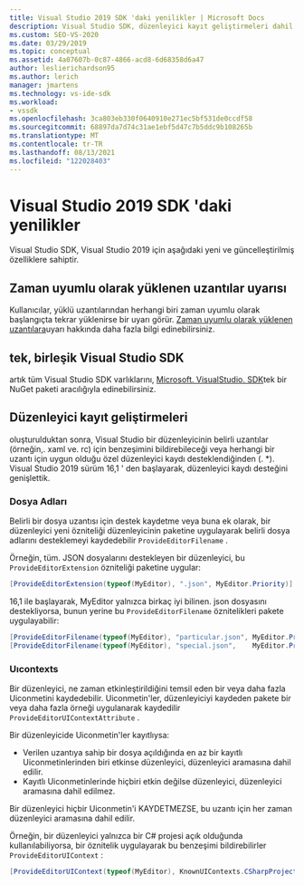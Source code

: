 ```yaml
---
title: Visual Studio 2019 SDK 'daki yenilikler | Microsoft Docs
description: Visual Studio SDK, düzenleyici kayıt geliştirmeleri dahil olmak üzere Visual Studio 2019 için yeni ve güncelleştirilmiş özellikleri içerir.
ms.custom: SEO-VS-2020
ms.date: 03/29/2019
ms.topic: conceptual
ms.assetid: 4a07607b-0c87-4866-acd8-6d68358d6a47
author: leslierichardson95
ms.author: lerich
manager: jmartens
ms.technology: vs-ide-sdk
ms.workload:
- vssdk
ms.openlocfilehash: 3ca803eb330f0640910e271ec5bf531de0ccdf58
ms.sourcegitcommit: 68897da7d74c31ae1ebf5d47c7b5ddc9b108265b
ms.translationtype: MT
ms.contentlocale: tr-TR
ms.lasthandoff: 08/13/2021
ms.locfileid: "122028403"
---
```

# <a name="whats-new-in-the-visual-studio-2019-sdk"></a>Visual Studio 2019 SDK 'daki yenilikler

Visual Studio SDK, Visual Studio 2019 için aşağıdaki yeni ve güncelleştirilmiş özelliklere sahiptir.

## <a name="synchronously-autoloaded-extensions-warning"></a>Zaman uyumlu olarak yüklenen uzantılar uyarısı

Kullanıcılar, yüklü uzantılarından herhangi biri zaman uyumlu olarak başlangıçta tekrar yüklenirse bir uyarı görür. [Zaman uyumlu olarak yüklenen uzantılara](synchronously-autoloaded-extensions.md)uyarı hakkında daha fazla bilgi edinebilirsiniz.

## <a name="single-unified-visual-studio-sdk"></a>tek, birleşik Visual Studio SDK

artık tüm Visual Studio SDK varlıklarını, [Microsoft. VisualStudio. SDK](https://www.nuget.org/packages/microsoft.visualstudio.sdk)tek bir NuGet paketi aracılığıyla edinebilirsiniz.

## <a name="editor-registration-enhancements"></a>Düzenleyici kayıt geliştirmeleri

oluşturulduktan sonra, Visual Studio bir düzenleyicinin belirli uzantılar (örneğin,. xaml ve. rc) için benzeşimini bildirebileceği veya herhangi bir uzantı için uygun olduğu özel düzenleyici kaydı desteklendiğinden (. *). Visual Studio 2019 sürüm 16,1 ' den başlayarak, düzenleyici kaydı desteğini genişlettik.

### <a name="filenames"></a>Dosya Adları

Belirli bir dosya uzantısı için destek kaydetme veya buna ek olarak, bir düzenleyici yeni özniteliği düzenleyicinin paketine uygulayarak belirli dosya adlarını desteklemeyi kaydedebilir `ProvideEditorFilename` .

Örneğin, tüm. JSON dosyalarını destekleyen bir düzenleyici, bu `ProvideEditorExtension` özniteliği paketine uygular:

```cs
[ProvideEditorExtension(typeof(MyEditor), ".json", MyEditor.Priority)]
```

16,1 ile başlayarak, MyEditor yalnızca birkaç iyi bilinen. json dosyasını destekliyorsa, bunun yerine bu `ProvideEditorFilename` öznitelikleri pakete uygulayabilir:

```cs
[ProvideEditorFilename(typeof(MyEditor), "particular.json", MyEditor.Priority)]
[ProvideEditorFilename(typeof(MyEditor), "special.json",    MyEditor.Priority)]
```

### <a name="uicontexts"></a>Uıcontexts

Bir düzenleyici, ne zaman etkinleştirildiğini temsil eden bir veya daha fazla Uiconmetini kaydedebilir. Uiconmetin'ler, düzenleyiciyi kaydeden pakete bir veya daha fazla örneği uygulanarak kaydedilir `ProvideEditorUIContextAttribute` .

Bir düzenleyicide Uiconmetin'ler kayıtlıysa:

- Verilen uzantıya sahip bir dosya açıldığında en az bir kayıtlı Uiconmetinlerinden biri etkinse düzenleyici, düzenleyici aramasına dahil edilir.
- Kayıtlı Uiconmetinlerinde hiçbiri etkin değilse düzenleyici, düzenleyici aramasına dahil edilmez.

Bir düzenleyici hiçbir Uiconmetin'i KAYDETMEZSE, bu uzantı için her zaman düzenleyici aramasına dahil edilir.

Örneğin, bir düzenleyici yalnızca bir C# projesi açık olduğunda kullanılabiliyorsa, bir öznitelik uygulayarak bu benzeşimi bildirebilirler `ProvideEditorUIContext` :

```cs
[ProvideEditorUIContext(typeof(MyEditor), KnownUIContexts.CSharpProjectContext)]
```
